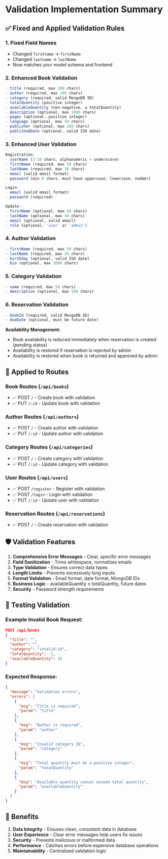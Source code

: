 # Validation Implementation Summary

## ✅ Fixed and Applied Validation Rules

### 1. **Fixed Field Names**

- Changed `firstname` → `firstName`
- Changed `lastname` → `lastName`
- Now matches your model schema and frontend

### 2. **Enhanced Book Validation**

```javascript
- title (required, max 200 chars)
- author (required, max 100 chars)
- category (required, valid MongoDB ID)
- totalQuantity (positive integer)
- availableQuantity (non-negative, ≤ totalQuantity)
- description (optional, max 1000 chars)
- pages (optional, positive integer)
- language (optional, max 50 chars)
- publisher (optional, max 100 chars)
- publishedDate (optional, valid ISO date)
```

### 3. **Enhanced User Validation**

```javascript
Registration:
- userName (3-20 chars, alphanumeric + underscore)
- firstName (required, max 50 chars)
- lastName (required, max 50 chars)
- email (valid email format)
- password (min 6 chars, must have uppercase, lowercase, number)

Login:
- email (valid email format)
- password (required)

Update:
- firstName (optional, max 50 chars)
- lastName (optional, max 50 chars)
- email (optional, valid email)
- role (optional, 'user' or 'admin')
```

### 4. **Author Validation**

```javascript
- firstName (required, max 50 chars)
- lastName (required, max 50 chars)
- birthday (optional, valid ISO date)
- bio (optional, max 1000 chars)
```

### 5. **Category Validation**

```javascript
- name (required, max 50 chars)
- description (optional, max 500 chars)
```

### 6. **Reservation Validation**

```javascript
- bookId (required, valid MongoDB ID)
- dueDate (optional, must be future date)
```

**Availability Management:**

- Book availability is reduced immediately when reservation is created (pending status)
- Availability is restored if reservation is rejected by admin
- Availability is restored when book is returned and approved by admin

## 🚀 Applied to Routes

### Book Routes (`/api/books`)

- ✅ POST `/` - Create book with validation
- ✅ PUT `/:id` - Update book with validation

### Author Routes (`/api/authors`)

- ✅ POST `/` - Create author with validation
- ✅ PUT `/:id` - Update author with validation

### Category Routes (`/api/categories`)

- ✅ POST `/` - Create category with validation
- ✅ PUT `/:id` - Update category with validation

### User Routes (`/api/users`)

- ✅ POST `/register` - Register with validation
- ✅ POST `/login` - Login with validation
- ✅ PUT `/:id` - Update user with validation

### Reservation Routes (`/api/reservations`)

- ✅ POST `/` - Create reservation with validation

## 🛡️ Validation Features

1. **Comprehensive Error Messages** - Clear, specific error messages
2. **Field Sanitization** - Trims whitespace, normalizes emails
3. **Type Validation** - Ensures correct data types
4. **Length Limits** - Prevents excessively long inputs
5. **Format Validation** - Email format, date format, MongoDB IDs
6. **Business Logic** - availableQuantity ≤ totalQuantity, future dates
7. **Security** - Password strength requirements

## 🧪 Testing Validation

### Example Invalid Book Request:

```json
POST /api/books
{
  "title": "",
  "author": "",
  "category": "invalid-id",
  "totalQuantity": -1,
  "availableQuantity": 10
}
```

### Expected Response:

```json
{
  "message": "Validation errors",
  "errors": [
    {
      "msg": "Title is required",
      "param": "title"
    },
    {
      "msg": "Author is required",
      "param": "author"
    },
    {
      "msg": "Invalid category ID",
      "param": "category"
    },
    {
      "msg": "Total quantity must be a positive integer",
      "param": "totalQuantity"
    },
    {
      "msg": "Available quantity cannot exceed total quantity",
      "param": "availableQuantity"
    }
  ]
}
```

## 🎯 Benefits

1. **Data Integrity** - Ensures clean, consistent data in database
2. **User Experience** - Clear error messages help users fix issues
3. **Security** - Prevents malicious or malformed data
4. **Performance** - Catches errors before expensive database operations
5. **Maintainability** - Centralized validation logic
